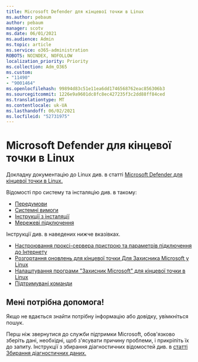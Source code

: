 ```yaml
---
title: Microsoft Defender для кінцевої точки в Linux
ms.author: pebaum
author: pebaum
manager: scotv
ms.date: 06/01/2021
ms.audience: Admin
ms.topic: article
ms.service: o365-administration
ROBOTS: NOINDEX, NOFOLLOW
localization_priority: Priority
ms.collection: Adm_O365
ms.custom:
- "11490"
- "9001464"
ms.openlocfilehash: 99894d83c51e11ea6dd1746568762eac856306b3
ms.sourcegitcommit: 1226e9a9601dc8fc8ec427235f3c2dd88ff84ced
ms.translationtype: MT
ms.contentlocale: uk-UA
ms.lasthandoff: 06/02/2021
ms.locfileid: "52731975"
---
```

# <a name="microsoft-defender-for-endpoint-on-linux"></a>Microsoft Defender для кінцевої точки в Linux

Докладну документацію до Linux див. в статті [Microsoft Defender для кінцевої точки в Linux.](/microsoft-365/security/defender-endpoint/microsoft-defender-endpoint-linux)

Відомості про систему та інсталяцію див. в такому:

- [Передумови](/microsoft-365/security/defender-endpoint/microsoft-defender-endpoint-linux#prerequisites)
- [Системні вимоги](/microsoft-365/security/defender-endpoint/microsoft-defender-endpoint-linux#system-requirements)
- [Інструкції з інсталяції](/microsoft-365/security/defender-endpoint/microsoft-defender-endpoint-linux#installation-instructions)
- [Мережеві підключення](/microsoft-365/security/defender-endpoint/microsoft-defender-endpoint-linux#network-connections)

Інструкції див. в наведених нижче вказівках.

- [Настроювання проксі-сервера пристрою та параметрів підключення до Інтернету](/microsoft-365/security/defender-endpoint/configure-proxy-internet#enable-access-to-microsoft-defender-atp-service-urls-in-the-proxy-server)
- [Розгортання оновлень для кінцевої точки Для Захисника Microsoft у Linux](/microsoft-365/security/defender-endpoint/linux-updates)
- [Налаштування програми "Захисник Microsoft" для кінцевої точки в Linux](/microsoft-365/security/defender-endpoint/microsoft-defender-endpoint-linux#how-to-configure-microsoft-defender-for-endpoint-on-linux)
- [Підтримувані команди](/microsoft-365/security/defender-endpoint/linux-resources#supported-commands)

## <a name="i-need-help"></a>Мені потрібна допомога!

Якщо не вдається знайти потрібну інформацію або довідку, увімкніться пошук.

Перш ніж звернутися до служби підтримки Microsoft, обов'язково зберіть дані, необхідні, щоб з'ясувати причину проблеми, і прикріпіть їх до запиту. Інструкції з збирання діагностичних відомостей див. в [статті Збирання діагностичних даних.](/microsoft-365/security/defender-endpoint/linux-resources#collect-diagnostic-information)